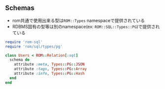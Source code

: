 
## Schemas

* rom共通で使用出来る型は`ROM::Types` namespaceで提供されている
* RDBMS固有の型等は別のnamespace(ex: `ROM::SQL::Types::PG`)で提供されている

```ruby
require 'rom-sql'
require 'rom/sql/types/pg'

class Users < ROM::Relation[:sql]
  schema do
    attribute :meta, Types::PG::JSON
    attribute :tags, Types::PG::Array
    attribute :info, Types::PG::Hash
  end
end
```
